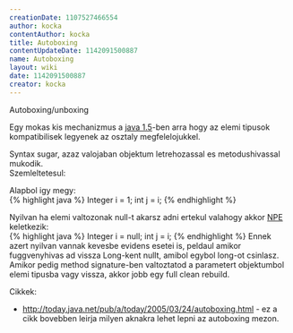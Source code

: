 ```yaml
---
creationDate: 1107527466554 
author: kocka 
contentAuthor: kocka 
title: Autoboxing 
contentUpdateDate: 1142091500887 
name: Autoboxing 
layout: wiki 
date: 1142091500887 
creator: kocka 
---
```

Autoboxing/unboxing

Egy mokas kis mechanizmus a [java 1.5](java%201.5.html)-ben arra hogy az elemi tipusok kompatibilisek legyenek az osztaly megfelelojukkel. 

Syntax sugar, azaz valojaban objektum letrehozassal es metodushivassal mukodik.<br/>
Szemleltetesul:

Alapbol igy megy:<br/>
{% highlight java %}
Integer i = 1;
int j = i;
{% endhighlight %}

Nyilvan ha elemi valtozonak null-t akarsz adni ertekul valahogy akkor [NPE](NPE.html) keletkezik:<br/>
{% highlight java %}
Integer i = null;
int j = i;
{% endhighlight %}
Ennek azert nyilvan vannak kevesbe evidens esetei is, peldaul amikor fuggvenyhivas ad vissza Long-kent nullt, amibol egybol long-ot csinlasz. Amikor pedig method signature-ben valtoztatod a parametert objektumbol elemi tipusba vagy vissza, akkor jobb egy full clean rebuild.

Cikkek:

*   http://today.java.net/pub/a/today/2005/03/24/autoboxing.html - ez a cikk bovebben leirja milyen aknakra lehet lepni az autoboxing mezon.
